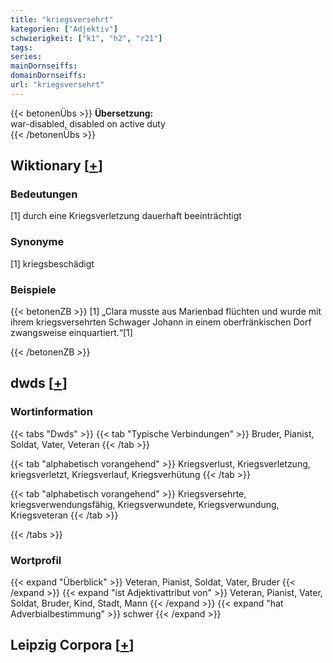 ```yaml
---
title: "kriegsversehrt"
kategorien: ["Adjektiv"]
schwierigkeit: ["k1", "h2", "r21"]
tags:
series:
mainDornseiffs:
domainDornseiffs:
url: "kriegsversehrt"
---
```


{{< betonenÜbs >}}
**Übersetzung:**  
war-disabled, disabled on active duty  
{{< /betonenÜbs >}}

## Wiktionary [[+](https://de.wiktionary.org/wiki/kriegsversehrt)]

### Bedeutungen
[1] durch eine Kriegsverletzung dauerhaft beeinträchtigt  

### Synonyme
[1] kriegsbeschädigt  

### Beispiele
{{< betonenZB >}}
[1] „Clara musste aus Marienbad flüchten und wurde mit ihrem kriegsversehrten Schwager Johann in einem oberfränkischen Dorf zwangsweise einquartiert.“[1]  

{{< /betonenZB >}}


## dwds [[+](https://www.dwds.de/wb/kriegsversehrt)]

### Wortinformation
{{< tabs "Dwds" >}}
{{< tab "Typische Verbindungen" >}}
Bruder, Pianist, Soldat, Vater, Veteran
{{< /tab >}}

{{< tab "alphabetisch vorangehend" >}}
Kriegsverlust, Kriegsverletzung, kriegsverletzt, Kriegsverlauf, Kriegsverhütung
{{< /tab >}}

{{< tab "alphabetisch vorangehend" >}}
Kriegsversehrte, kriegsverwendungsfähig, Kriegsverwundete, Kriegsverwundung, Kriegsveteran
{{< /tab >}}

{{< /tabs >}}

### Wortprofil
{{< expand "Überblick" >}} Veteran, Pianist, Soldat, Vater, Bruder {{< /expand >}}
{{< expand "ist Adjektivattribut von" >}} Veteran, Pianist, Vater, Soldat, Bruder, Kind, Stadt, Mann {{< /expand >}}
{{< expand "hat Adverbialbestimmung" >}} schwer {{< /expand >}}

## Leipzig Corpora [[+](https://corpora.uni-leipzig.de/en/res?word=kriegsversehrt&corpusId=deu_newscrawl-public_2018)]

